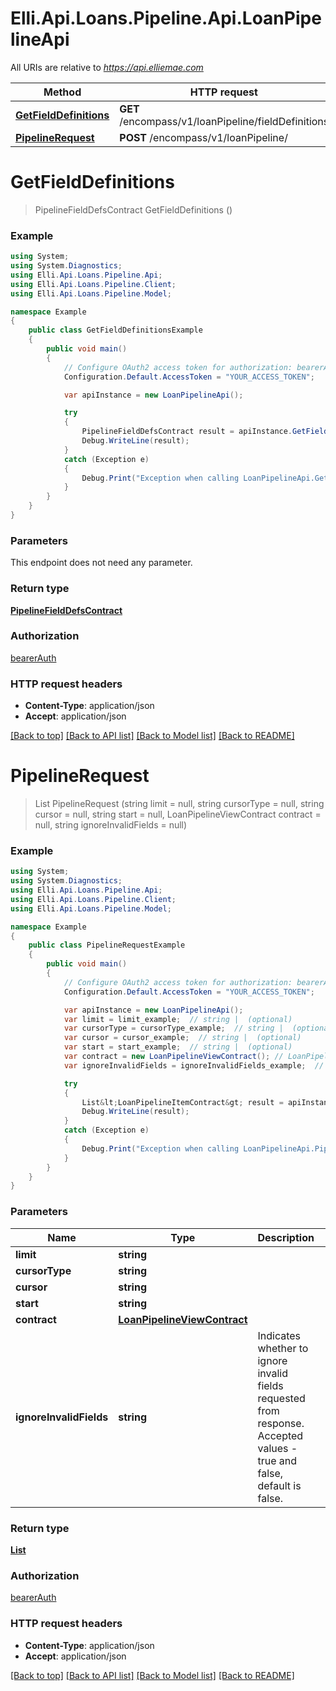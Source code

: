 # Elli.Api.Loans.Pipeline.Api.LoanPipelineApi

All URIs are relative to *https://api.elliemae.com*

Method | HTTP request | Description
------------- | ------------- | -------------
[**GetFieldDefinitions**](LoanPipelineApi.md#getfielddefinitions) | **GET** /encompass/v1/loanPipeline/fieldDefinitions | 
[**PipelineRequest**](LoanPipelineApi.md#pipelinerequest) | **POST** /encompass/v1/loanPipeline/ | 


<a name="getfielddefinitions"></a>
# **GetFieldDefinitions**
> PipelineFieldDefsContract GetFieldDefinitions ()



### Example
```csharp
using System;
using System.Diagnostics;
using Elli.Api.Loans.Pipeline.Api;
using Elli.Api.Loans.Pipeline.Client;
using Elli.Api.Loans.Pipeline.Model;

namespace Example
{
    public class GetFieldDefinitionsExample
    {
        public void main()
        {
            // Configure OAuth2 access token for authorization: bearerAuth
            Configuration.Default.AccessToken = "YOUR_ACCESS_TOKEN";

            var apiInstance = new LoanPipelineApi();

            try
            {
                PipelineFieldDefsContract result = apiInstance.GetFieldDefinitions();
                Debug.WriteLine(result);
            }
            catch (Exception e)
            {
                Debug.Print("Exception when calling LoanPipelineApi.GetFieldDefinitions: " + e.Message );
            }
        }
    }
}
```

### Parameters
This endpoint does not need any parameter.

### Return type

[**PipelineFieldDefsContract**](PipelineFieldDefsContract.md)

### Authorization

[bearerAuth](../README.md#bearerAuth)

### HTTP request headers

 - **Content-Type**: application/json
 - **Accept**: application/json

[[Back to top]](#) [[Back to API list]](../README.md#documentation-for-api-endpoints) [[Back to Model list]](../README.md#documentation-for-models) [[Back to README]](../README.md)

<a name="pipelinerequest"></a>
# **PipelineRequest**
> List<LoanPipelineItemContract> PipelineRequest (string limit = null, string cursorType = null, string cursor = null, string start = null, LoanPipelineViewContract contract = null, string ignoreInvalidFields = null)



### Example
```csharp
using System;
using System.Diagnostics;
using Elli.Api.Loans.Pipeline.Api;
using Elli.Api.Loans.Pipeline.Client;
using Elli.Api.Loans.Pipeline.Model;

namespace Example
{
    public class PipelineRequestExample
    {
        public void main()
        {
            // Configure OAuth2 access token for authorization: bearerAuth
            Configuration.Default.AccessToken = "YOUR_ACCESS_TOKEN";

            var apiInstance = new LoanPipelineApi();
            var limit = limit_example;  // string |  (optional) 
            var cursorType = cursorType_example;  // string |  (optional) 
            var cursor = cursor_example;  // string |  (optional) 
            var start = start_example;  // string |  (optional) 
            var contract = new LoanPipelineViewContract(); // LoanPipelineViewContract |  (optional) 
            var ignoreInvalidFields = ignoreInvalidFields_example;  // string | Indicates whether to ignore invalid fields requested from response. Accepted values - true and false, default is false. (optional) 

            try
            {
                List&lt;LoanPipelineItemContract&gt; result = apiInstance.PipelineRequest(limit, cursorType, cursor, start, contract, ignoreInvalidFields);
                Debug.WriteLine(result);
            }
            catch (Exception e)
            {
                Debug.Print("Exception when calling LoanPipelineApi.PipelineRequest: " + e.Message );
            }
        }
    }
}
```

### Parameters

Name | Type | Description  | Notes
------------- | ------------- | ------------- | -------------
 **limit** | **string**|  | [optional] 
 **cursorType** | **string**|  | [optional] 
 **cursor** | **string**|  | [optional] 
 **start** | **string**|  | [optional] 
 **contract** | [**LoanPipelineViewContract**](LoanPipelineViewContract.md)|  | [optional] 
 **ignoreInvalidFields** | **string**| Indicates whether to ignore invalid fields requested from response. Accepted values - true and false, default is false. | [optional] 

### Return type

[**List<LoanPipelineItemContract>**](LoanPipelineItemContract.md)

### Authorization

[bearerAuth](../README.md#bearerAuth)

### HTTP request headers

 - **Content-Type**: application/json
 - **Accept**: application/json

[[Back to top]](#) [[Back to API list]](../README.md#documentation-for-api-endpoints) [[Back to Model list]](../README.md#documentation-for-models) [[Back to README]](../README.md)

